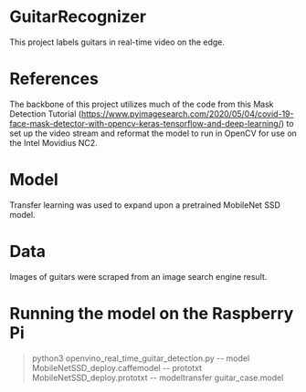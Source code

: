 # GuitarRecognizer
This project labels guitars in real-time video on the edge.

# References
The backbone of this project utilizes much of the code from this Mask Detection Tutorial (https://www.pyimagesearch.com/2020/05/04/covid-19-face-mask-detector-with-opencv-keras-tensorflow-and-deep-learning/) to set up the video stream and reformat the model to run in OpenCV for use on the Intel Movidius NC2.

# Model
Transfer learning was used to expand upon a pretrained MobileNet SSD model.

# Data
Images of guitars were scraped from an image search engine result.

# Running the model on the Raspberry Pi
> python3 openvino_real_time_guitar_detection.py -- model MobileNetSSD_deploy.caffemodel -- prototxt MobileNetSSD_deploy.prototxt -- modeltransfer guitar_case.model

